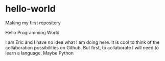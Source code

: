 # hello-world
Making my first repository

Hello Programming World

I am Eric and I have no idea what I am doing here. It is cool to think of the collaboration possibilities on Github. But first, to collaborate I will need to learn a language. Maybe Python
